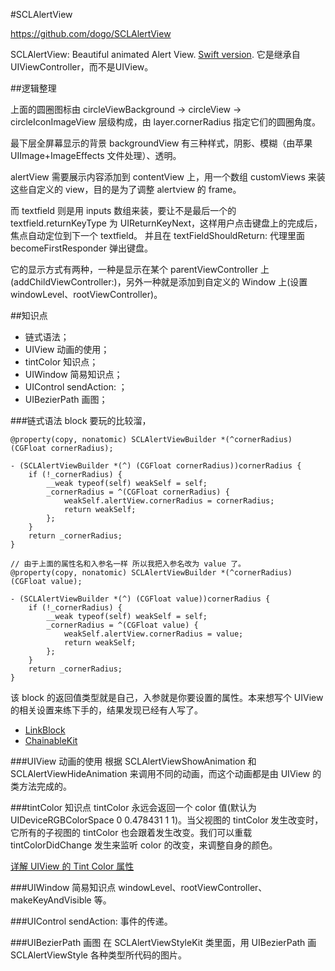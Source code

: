 #SCLAlertView

https://github.com/dogo/SCLAlertView

SCLAlertView: Beautiful animated Alert View.  [Swift version](https://github.com/vikmeup/SCLAlertView-Swift). 它是继承自 UIViewController，而不是UIView。

##逻辑整理

上面的圆圈图标由 circleViewBackground -> circleView -> circleIconImageView 层级构成，由 layer.cornerRadius 指定它们的圆圈角度。

最下层全屏幕显示的背景 backgroundView 有三种样式，阴影、模糊（由苹果 UIImage+ImageEffects 文件处理）、透明。

alertView 需要展示内容添加到 contentView 上，用一个数组 customViews 来装这些自定义的 view，目的是为了调整 alertview 的 frame。

而 textfield 则是用 inputs 数组来装，要让不是最后一个的 textfield.returnKeyType 为 UIReturnKeyNext，这样用户点击键盘上的完成后，焦点自动定位到下一个 textfield。 并且在 textFieldShouldReturn: 代理里面 becomeFirstResponder 弹出键盘。

它的显示方式有两种，一种是显示在某个 parentViewController 上(addChildViewController:)，另外一种就是添加到自定义的 Window 上(设置 windowLevel、rootViewController)。


##知识点

 * 链式语法；
 * UIView 动画的使用；
 * tintColor 知识点；
 * UIWindow 简易知识点；
 * UIControl sendAction: ；
 * UIBezierPath 画图；


###链式语法
block 要玩的比较溜，

```
@property(copy, nonatomic) SCLAlertViewBuilder *(^cornerRadius) (CGFloat cornerRadius);

- (SCLAlertViewBuilder *(^) (CGFloat cornerRadius))cornerRadius {
    if (!_cornerRadius) {
        __weak typeof(self) weakSelf = self;
        _cornerRadius = ^(CGFloat cornerRadius) {
            weakSelf.alertView.cornerRadius = cornerRadius;
            return weakSelf;
        };
    }
    return _cornerRadius;
}

// 由于上面的属性名和入参名一样 所以我把入参名改为 value 了。
@property(copy, nonatomic) SCLAlertViewBuilder *(^cornerRadius) (CGFloat value);

- (SCLAlertViewBuilder *(^) (CGFloat value))cornerRadius {
    if (!_cornerRadius) {
        __weak typeof(self) weakSelf = self;
        _cornerRadius = ^(CGFloat value) {
            weakSelf.alertView.cornerRadius = value;
            return weakSelf;
        };
    }
    return _cornerRadius;
}
```

该 block 的返回值类型就是自己，入参就是你要设置的属性。本来想写个 UIView 的相关设置来练下手的，结果发现已经有人写了。

 * [LinkBlock](https://github.com/qddnovo/LinkBlock/)
 * [ChainableKit](https://github.com/Draveness/ChainableKit/)


###UIView 动画的使用
根据 SCLAlertViewShowAnimation 和 SCLAlertViewHideAnimation 来调用不同的动画，而这个动画都是由 UIView 的类方法完成的。


###tintColor 知识点
tintColor 永远会返回一个 color 值(默认为 UIDeviceRGBColorSpace 0 0.478431 1 1)。当父视图的 tintColor 发生改变时，它所有的子视图的 tintColor 也会跟着发生改变。我们可以重载 tintColorDidChange 发生来监听 color 的改变，来调整自身的颜色。

[详解 UIView 的 Tint Color 属性](http://www.cocoachina.com/ios/20150703/12363.html)


###UIWindow 简易知识点
windowLevel、rootViewController、makeKeyAndVisible 等。


###UIControl sendAction:
事件的传递。


###UIBezierPath 画图
在 SCLAlertViewStyleKit 类里面，用 UIBezierPath 画 SCLAlertViewStyle 各种类型所代码的图片。














